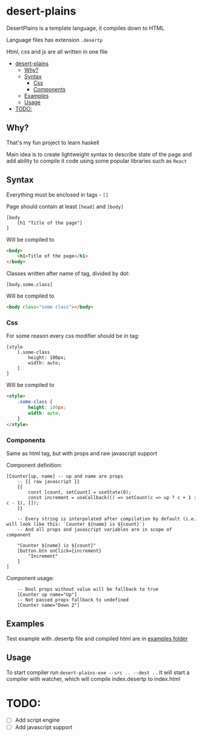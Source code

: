 # desert-plains

DesertPlains is a template language, it compiles down to HTML

Language files has extension `.desertp`

Html, css and js are all written in one file

- [desert-plains](#desert-plains)
  - [Why?](#why)
  - [Syntax](#syntax)
    - [Css](#css)
    - [Components](#components)
  - [Examples](#examples)
  - [Usage](#usage)
- [TODO:](#todo)

## Why?

That's my fun project to learn haskell

Main idea is to create lightweight syntax to describe state of the page and add ability to compile it code using some popular libraries such as `React`

## Syntax

Everything must be enclosed in tags - `[]`

Page should contain at least `[head]` and `[body]`

```desertp
[body
    [h1 "Title of the page"]
]
```

Will be compiled to

```html
<body>
    <h1>Title of the page</h1>
</body>
```

Classes written after name of tag, divided by dot:

```desertp
[body.some.class]
```

Will be compiled to

```html
<body class="some class"></body>
```

### Css

For some reason every css modifier should be in tag:

```
[style
    [.some-class
        height: 100px;
        width: auto;
    ]
]
```

Will be compiled to

```html
<style>
    .some-class {
        height: 100px;
        width: auto;
    }
</style>
```

### Components

Same as html tag, but with props and raw javascript support

Component definition:

```
[Counter[up, name] -- up and name are props
    -- {{ raw javascript }}
    {{
        const [count, setCount] = useState(0);
        const increment = useCallback(() => setCount(c => up ? c + 1 : c - 1), []);
    }}

    -- Every string is interpolated after compilation by default (i.e. will look like this: `Counter ${name} is ${count}`)
    -- And all props and javascript variables are in scope of component
    
    "Counter ${name} is ${count}"
    [button.btn onClick={increment}
        "Increment"
    ]
]
```

Component usage:

```
    -- Bool props without value will be fallback to true
    [Counter up name="Up"]
    -- Not passed props fallback to undefined
    [Counter name="Down 2"]
```

## Examples

Test example with .desertp file and compiled html are in [examples folder](#./test-data)

## Usage

To start compiler run `desert-plains-exe --src .. --dest ..`
It will start a compiler with watcher, which will compile index.desertp to index.html

# TODO:
- [ ] Add script engine
- [ ] Add javascript support
